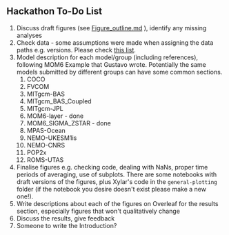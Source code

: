## Hackathon To-Do List

1. Discuss draft figures (see [Figure_outline.md](https://github.com/misomip/isomip-plus/blob/main/Figure_outline.md) ), identify any missing analyses
2. Check data - some assumptions were made when assigning the data paths e.g. versions. Please check [this list](https://github.com/misomip/isomip-plus/blob/main/notebooks/file-pointers/DataInformation.md). 
3. Model description for each model/group (including references), following MOM6 Example that Gustavo wrote. Potentially the same models submitted by different groups can have some common sections.
    1. COCO
    2. FVCOM
    3. MITgcm-BAS
    4. MITgcm_BAS_Coupled
    5. MITgcm-JPL
    6. MOM6-layer - done
    7. MOM6_SIGMA_ZSTAR - done
    8. MPAS-Ocean
    9. NEMO-UKESM1is
    10. NEMO-CNRS
    11. POP2x
    12. ROMS-UTAS
4. Finalise figures e.g. checking code, dealing with NaNs, proper time periods of averaging, use of subplots. There are some notebooks with draft versions of the figures, plus Xylar's code in the `general-plotting` folder (if the notebook you desire doesn't exist please make a new one!). 
5. Write descriptions about each of the figures on Overleaf for the results section, especially figures that won't qualitatively change
6. Discuss the results, give feedback
7. Someone to write the Introduction?